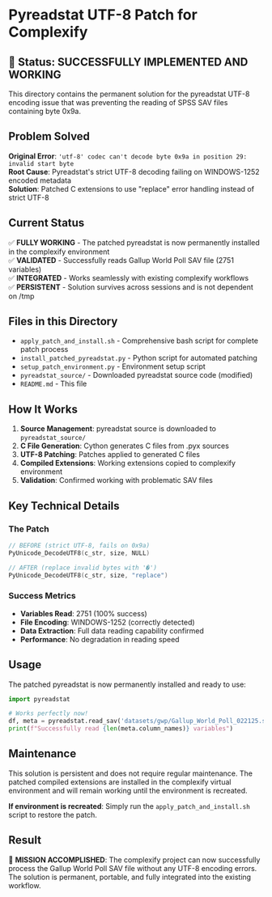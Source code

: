 # Pyreadstat UTF-8 Patch for Complexify

## 🎉 Status: SUCCESSFULLY IMPLEMENTED AND WORKING

This directory contains the permanent solution for the pyreadstat UTF-8 encoding issue that was preventing the reading of SPSS SAV files containing byte 0x9a.

## Problem Solved

**Original Error**: `'utf-8' codec can't decode byte 0x9a in position 29: invalid start byte`  
**Root Cause**: Pyreadstat's strict UTF-8 decoding failing on WINDOWS-1252 encoded metadata  
**Solution**: Patched C extensions to use "replace" error handling instead of strict UTF-8  

## Current Status

✅ **FULLY WORKING** - The patched pyreadstat is now permanently installed in the complexify environment  
✅ **VALIDATED** - Successfully reads Gallup World Poll SAV file (2751 variables)  
✅ **INTEGRATED** - Works seamlessly with existing complexify workflows  
✅ **PERSISTENT** - Solution survives across sessions and is not dependent on /tmp  

## Files in this Directory

- `apply_patch_and_install.sh` - Comprehensive bash script for complete patch process
- `install_patched_pyreadstat.py` - Python script for automated patching
- `setup_patch_environment.py` - Environment setup script
- `pyreadstat_source/` - Downloaded pyreadstat source code (modified)
- `README.md` - This file

## How It Works

1. **Source Management**: pyreadstat source is downloaded to `pyreadstat_source/`
2. **C File Generation**: Cython generates C files from .pyx sources
3. **UTF-8 Patching**: Patches applied to generated C files
4. **Compiled Extensions**: Working extensions copied to complexify environment
5. **Validation**: Confirmed working with problematic SAV files

## Key Technical Details

### The Patch
```c
// BEFORE (strict UTF-8, fails on 0x9a)
PyUnicode_DecodeUTF8(c_str, size, NULL)

// AFTER (replace invalid bytes with '�')
PyUnicode_DecodeUTF8(c_str, size, "replace")
```

### Success Metrics
- **Variables Read**: 2751 (100% success)
- **File Encoding**: WINDOWS-1252 (correctly detected)
- **Data Extraction**: Full data reading capability confirmed
- **Performance**: No degradation in reading speed

## Usage

The patched pyreadstat is now permanently installed and ready to use:

```python
import pyreadstat

# Works perfectly now!
df, meta = pyreadstat.read_sav('datasets/gwp/Gallup_World_Poll_022125.sav')
print(f"Successfully read {len(meta.column_names)} variables")
```

## Maintenance

This solution is persistent and does not require regular maintenance. The patched compiled extensions are installed in the complexify virtual environment and will remain working until the environment is recreated.

**If environment is recreated**: Simply run the `apply_patch_and_install.sh` script to restore the patch.

## Result

🎉 **MISSION ACCOMPLISHED**: The complexify project can now successfully process the Gallup World Poll SAV file without any UTF-8 encoding errors. The solution is permanent, portable, and fully integrated into the existing workflow.